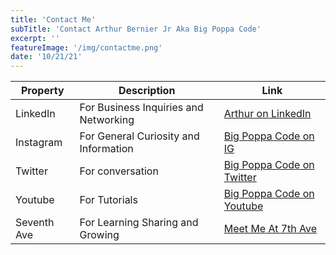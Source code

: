 ```yaml
---
title: 'Contact Me'
subTitle: 'Contact Arthur Bernier Jr Aka Big Poppa Code'
excerpt: ''
featureImage: '/img/contactme.png'
date: '10/21/21'
---
```


| Property | Description | Link |
| ------------------ | ------------------------------------------ |  --------------------- |
| LinkedIn | For Business Inquiries and Networking | [Arthur on LinkedIn](https://linkedin.com/in/developmentandmanagement)|
| Instagram | For General Curiosity and Information | [Big Poppa Code on IG](https://instagram.com/bigpoppacode)
| Twitter | For conversation | [Big Poppa Code on Twitter](https://twitter.com/bigpoppacode)
| Youtube | For Tutorials | [Big Poppa Code on Youtube](https://www.youtube.com/c/ArthurisMadNerdy)
| Seventh Ave | For Learning Sharing and Growing | [Meet Me At 7th Ave](https://invite.pullupon7th.com)

